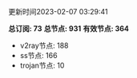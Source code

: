 更新时间2023-02-07 03:29:41

**总订阅: 73**
**总节点: 931**
**有效节点: 364**
- v2ray节点: 188
- ss节点: 166
- trojan节点: 10
